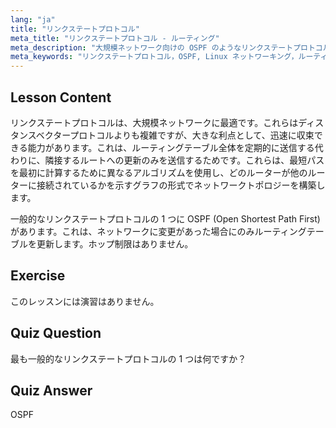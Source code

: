 ```yaml
---
lang: "ja"
title: "リンクステートプロトコル"
meta_title: "リンクステートプロトコル - ルーティング"
meta_description: "大規模ネットワーク向けの OSPF のようなリンクステートプロトコルについて学びます。それらの高速な収束とルーティングテーブルの更新方法を理解します。Linux ネットワーキングの旅を始めましょう！"
meta_keywords: "リンクステートプロトコル，OSPF, Linux ネットワーキング，ルーティングプロトコル，ネットワークトポロジー, 初心者"
---
```


## Lesson Content

リンクステートプロトコルは、大規模ネットワークに最適です。これらはディスタンスベクタープロトコルよりも複雑ですが、大きな利点として、迅速に収束できる能力があります。これは、ルーティングテーブル全体を定期的に送信する代わりに、隣接するルートへの更新のみを送信するためです。これらは、最短パスを最初に計算するために異なるアルゴリズムを使用し、どのルーターが他のルーターに接続されているかを示すグラフの形式でネットワークトポロジーを構築します。

一般的なリンクステートプロトコルの 1 つに OSPF (Open Shortest Path First) があります。これは、ネットワークに変更があった場合にのみルーティングテーブルを更新します。ホップ制限はありません。

## Exercise

このレッスンには演習はありません。

## Quiz Question

最も一般的なリンクステートプロトコルの 1 つは何ですか？

## Quiz Answer

OSPF
